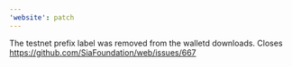```yaml
---
'website': patch
---
```


The testnet prefix label was removed from the walletd downloads. Closes https://github.com/SiaFoundation/web/issues/667
